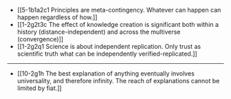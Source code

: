 - [[5-1b1a2c1 Principles are meta-contingency. Whatever can happen can happen regardless of how.]]
- [[1-2g2t3c The effect of knowledge creation is significant both within a history (distance-independent) and across the multiverse (convergence)]]
- [[1-2g2q1 Science is about independent replication. Only trust as scientific truth what can be independently verified-replicated.]]
---
- [[10-2g1h The best explanation of anything eventually involves universality, and therefore infinity. The reach of explanations cannot be limited by fiat.]]
